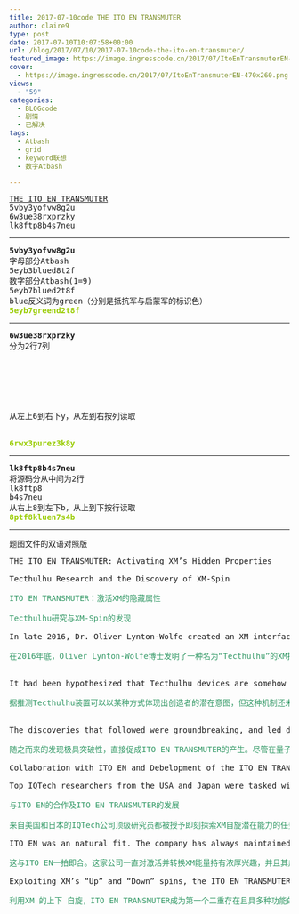 ```yaml
---
title: 2017-07-10code THE ITO EN TRANSMUTER
author: claire9
type: post
date: 2017-07-10T10:07:58+00:00
url: /blog/2017/07/10/2017-07-10code-the-ito-en-transmuter/
featured_image: https://image.ingresscode.cn/2017/07/ItoEnTransmuterEN-470x260.png?x-oss-process=image/resize,m_fill,w_470,h_220
cover:
  - https://image.ingresscode.cn/2017/07/ItoEnTransmuterEN-470x260.png
views:
  - "59"
categories:
  - BLOGcode
  - 剧情
  - 已解决
tags:
  - Atbash
  - grid
  - keyword联想
  - 数字Atbash

---
```

<pre><a href="http://investigate.ingress.com/2017/07/10/the-ito-en-transmuter/" target="_blank" rel="noopener">THE ITO EN TRANSMUTER
</a>5vby3yofvw8g2u
6w3ue38rxprzky
lk8ftp8b4s7neu</pre>

<!--more-->

* * *

<pre><strong>5vby3yofvw8g2u
</strong>字母部分Atbash
5eyb3blued8t2f
数字部分Atbash(1=9)
5eyb7blued2t8f
blue反义词为green（分别是抵抗军与启蒙军的标识色）
<span style="color: #99cc00;"><strong>5eyb7greend2t8f</strong></span></pre>

* * *

<pre><strong>6w3ue38rxprzky</strong>
分为2行7列



<table border="0" cellpading="0" cellspacing="0"   >
  
  	
  
</table>

从左上6到右下y，从左到右按列读取


<strong><span style="color: #99cc00;">6rwx3purez3k8y</span></strong></pre>

* * *

<pre><strong>lk8ftp8b4s7neu
</strong>将源码分从中间为2行
lk8ftp8
b4s7neu
从右上8到左下b，从上到下按行读取
<span style="color: #99cc00;"><strong>8ptf8kluen7s4b</strong></span></pre>

* * *

<pre>题图文件的双语对照版</pre>

<pre>THE ITO EN TRANSMUTER: Activating XM’s Hidden Properties

Tecthulhu Research and the Discovery of XM-Spin

<span style="color: #339966;">ITO EN TRANSMUTER：激活XM的隐藏属性</span>

<span style="color: #339966;">Tecthulhu研究与XM-Spin的发现</span>

In late 2016, Dr. Oliver Lynton-Wolfe created an XM interfacing device now know as a “Tecthulhu”. His work built upon decades of research by Nigel Moyer, a physicist with ties to British Intelligence. The “Moyer Tecthulhu” was unstable and its potential never fully realized. It was destroyed by the actions of Agents during Via Noir. Its remains were transported to the Niantic Project for analysis by HAZDATA, a corporation contracted by the NIA, and IQTech was provided unfettered access.

<span style="color: #339966;">在2016年底，Oliver Lynton-Wolfe博士发明了一种名为“Tecthulhu”的XM接口设备。他接手了与英国情报部门有联系的物理学家Nigel Moyer的研究。“Moyer Tecthulhu”装置很不稳定，潜能也没完全发掘。在Via Noir行动中，被特工们所摧毁。装置的残骸被NIA的合作公司HAZDATA转送到Niantic Project进行分析，并且IQTech公司获得对其不受限制的访问。</span>


It had been hypothesized that Tecthulhu devices are somehow able to express their creators’ subconscious intentions, but this mechanism was not understood. To enable further testing, the Moyer Tecthulhu’s core was modularized and distributed to Agents at 13MAGNUS:Reawakens. These Agents were tasked with creating “Portal Luminace Projects”, artistic constructs that used “Tecthulhu Modules” in order to intergrate with the XM substrate.

<span style="color: #339966;">据推测Tecthulhu装置可以以某种方式体现出创造者的潜在意图，但这种机制还未被理解。为了进一步测试，Moyer Tecthulhu的核心被模块化并分发给参加13MAGNUS:Reawakens活动的特工们。这些特工被授予创造“Portal Luminance Project”的任务，其作为使用Tecthulhu模块建造的艺术装置，意在整合XM基底。</span>


The discoveries that followed were groundbreaking, and led directly to the creation of the ITO EN TRANSMUTER. While “spin” at the quantum particle level is well understood, such properties had not yet been seen in relation to Exotic Matter. The data provided by the “Portal Luminace Projects” revealed that Tecthulhu devices leverage XM-Spin in order to change the nature of their own manifestation.

<span style="color: #339966;">随之而来的发现极具突破性，直接促成ITO EN TRANSMUTER的产生。尽管在量子力学中的粒子的“自旋”很好理解，但这类性质在与XM相关的方面还未被发现。“Portal Luminance Project”提供的数据显示Tecthulhu装置可以通过改变XM自旋方向以改变其显示的性质。</span>

Collaboration with ITO EN and Debelopment of the ITO EN TRANSMUTER

Top IQTech researchers from the USA and Japan were tasked with immediately exploring the potential of XM-Spin. Akira Tsukasa, who heads IQTech East, began seeking a partner to accelerate the development process and provide a suitable Portal subnetwork for testing.

<span style="color: #339966;">与ITO EN的合作及ITO EN TRANSMUTER的发展</span>

<span style="color: #339966;">来自美国和日本的IQTech公司顶级研究员都被授予即刻探索XM自旋潜在能力的任务。IQTech East的负责人Akira Tsukasa开始寻求合作伙伴以加速研发进程，同时提供了一个适宜的Portal子网络进行测试。</span>

ITO EN was an natural fit. The company has always maintained keen interest in the vitalizing and transformational power of XM, and their vast Portal subnetwork blankets Japan. ITO EN granted Tsukasa immediate access to the resources IQTech needed to proceed with research and development.

<span style="color: #339966;">这与ITO EN一拍即合。这家公司一直对激活并转换XM能量持有浓厚兴趣，并且其广阔的Portal网络遍布日本。ITO EN即刻授权Tsukasa访问IQTech所需继续研究与开发的资源。</span>

Exploiting XM’s “Up” and “Down” spins, the ITO EN TRANSMUTER is the first Portal Mod to exist as variants and serve multiple functions: The Up variant (+) transmutes hacked Portal items into defensive or infrastructural XM objects such as Resonators or Shields. The Down variant (-) transmutes hacked objects into offense oriented items such as XMP Bursters. Other types of XM-Spin remain an open area of study.

<span style="color: #339966;">利用XM 的上下 自旋，ITO EN TRANSMUTER成为第一个二重存在且具多种功能的Portal Mod：向上(+)的种类将入侵获取的Portal道具转变成防御性或建设性的XM对象，例如谐振器或盾。向下(-)的种类将入侵获取的Portal道具转变成具有攻击倾向的道具，例如XMP炸弹。其他种类的XM自旋仍有待研究。

</span></pre>
